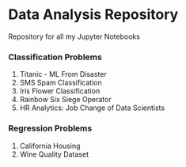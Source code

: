 # Data Analysis Repository

Repository for all my Jupyter Notebooks
### Classification Problems
1. Titanic - ML From Disaster
2. SMS Spam Classification
3. Iris Flower Classification 
4. Rainbow Six Siege Operator 
5. HR Analytics: Job Change of Data Scientists
### Regression Problems
1. California Housing 
2. Wine Quality Dataset 
